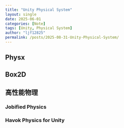 ```yaml
---
title: "Unity Physical System"
layout: single
date: 2025-06-01
categories: [Note]
tags: [Unity, Physical System]
author: "ljf12825"
permalink: /posts/2025-08-31-Unity-Physical-System/
---
```

## Physx

## Box2D

## 高性能物理

### Jobified Physics
### Havok Physics for Unity